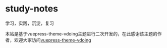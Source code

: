 # study-notes
学习，实践，沉淀，复习

本站是基于vuepress-theme-vdoing主题进行二次开发的，在此感谢该主题的作者，欢迎大家访问[vuepress-theme-vdoing](https://xugaoyi.github.io/vuepress-theme-vdoing-doc/)
